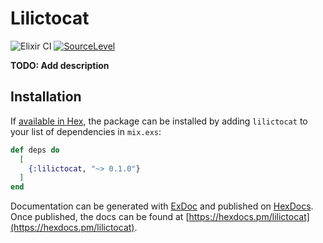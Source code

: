 # Lilictocat
![Elixir CI](https://github.com/volcov/lilictocat/workflows/Elixir%20CI/badge.svg)
[![SourceLevel](https://app.sourcelevel.io/github/volcov/lilictocat.svg)](https://app.sourcelevel.io/github/volcov/lilictocat)

**TODO: Add description**

## Installation

If [available in Hex](https://hex.pm/docs/publish), the package can be installed
by adding `lilictocat` to your list of dependencies in `mix.exs`:

```elixir
def deps do
  [
    {:lilictocat, "~> 0.1.0"}
  ]
end
```

Documentation can be generated with [ExDoc](https://github.com/elixir-lang/ex_doc)
and published on [HexDocs](https://hexdocs.pm). Once published, the docs can
be found at [https://hexdocs.pm/lilictocat](https://hexdocs.pm/lilictocat).
